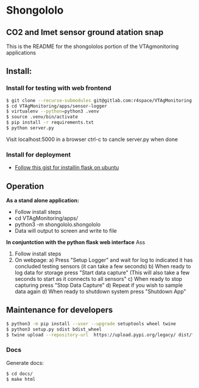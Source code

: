# Shongololo
## CO2 and Imet sensor ground atation snap
This is the README for the shongololos portion of the VTAgmonitoring applications


## Install:
### Install for testing with web frontend
```bash
$ git clone --recurse-submodules git@gitlab.com:r4space/VTAgMonitoring.git
$ cd VTAgMonitoring/apps/sensor-logger
$ virtualenv --python=python3 .venv
$ source .venv/bin/activate
$ pip install -r requirements.txt
$ python server.py
```
Visit localhost:5000 in a browser
ctrl-c to cancle server.py when done

### Install for deployment
- [Follow this gist for installin flask on ubuntu](https://gist.github.com/swyngaard/296392c427504ce6f7ea81abb87aaee8)

## Operation
**As a stand alone application:**
- Follow install steps
- cd VTAgMonitoring/apps/
- python3 -m shongololo.shongololo
- Data will output to screen and write to file

**In conjuntction with the python flask web interface**
Ass
1. Follow install steps
2. On webpage:
a) Press "Setup Logger" and wait for log to indicated it has concluded testing sensors (it can take a few seconds)
b) When ready to log data for storage press "Start data capture" (This will also take a few seconds to start as it connects to all sensors"
c) When ready to stop capturing press "Stop Data Capture"
d) Repeat if you wish to sample data again
d) When ready to shutdown system press "Shutdown App" 

## Maintenance for developers
``` bash
$ python3 -m pip install --user --upgrade setuptools wheel twine
$ python3 setup.py sdist bdist_wheel
$ twine upload --repository-url  https://upload.pypi.org/legacy/ dist/*
```


### Docs
Generate docs:
``` bash
$ cd docs/
$ make html
```



